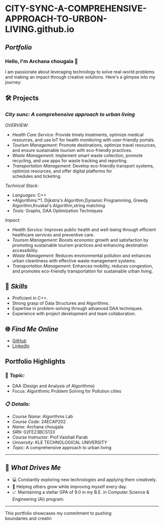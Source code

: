 # CITY-SYNC-A-COMPREHENSIVE-APPROACH-TO-URBON-LIVING.github.io

## *Portfolio*

### Hello, I'm  Archana chougala 👋

I am passionate about leveraging technology to solve real-world problems and making an impact through creative solutions. 
Here's a glimpse into my journey:  


## 🛠 Projects

### *City sunc: A comprehensive approach to urban living*  

*OVERVIEW:*
- *Health Care Service*: Provide timely treatments, optimize medical resources, and use IoT for health monitoring with user-friendly portals.
- *Tourism Management*: Promote destinations, optimize travel resources, and ensure sustainable tourism with eco-friendly practices.
- *Waste Management*: Implement smart waste collection, promote recycling, and use apps for waste tracking and reporting.
- *Transportation Management*: Develop eco-friendly transport systems, optimize resources, and offer digital platforms for schedules and ticketing.

*Technical Stack:*  

- *Languages:* C++  
- *Algorithms:*1. Dijkstra's Algorithm,Dynamic Programming, Greedy Algorithm,Kruskal's Algorithm,string matching
- *Tools:* Graphs, DAA Optimization Techniques  

*Impact:*  

- *Health Service*: Improves public health and well-being through efficient healthcare services and preventive care.
- *Tourism Management*: Boosts economic growth and satisfaction by promoting sustainable tourism practices and enhancing destination accessibility.
- *Waste Management*: Reduces environmental pollution and enhances urban cleanliness with effective waste management systems.
- *Transportation Management*: Enhances mobility, reduces congestion, and promotes eco-friendly transportation for sustainable urban living.


## 🚀 *Skills*  

- Proficient in C++.  
- Strong grasp of Data Structures and Algorithms.  
- Expertise in problem-solving through advanced DAA techniques.  
- Experience with project development and team collaboration.  


## 🌐 *Find Me Online*

- [GitHub](https://github.com/Archanachougala/CITY-SYNC-A-COMPREHENSIVE-APPROACH-TO-URBON-LIVING.github.io)
- [LinkedIn](https://www.linkedin.com/in/archana-chougala-649b922a8/)

## Portfolio Highlights

### 🎯 *Topic:* 

- DAA (Design and Analysis of Algorithms)  
- Focus: Algorithmic Problem Solving for Pollution cities  

### 📋 *Details:*

- *Course Name:* Algorithms Lab 
- *Course Code:* 24ECAP202  
- *Name:* Archana chougala
- *SRN:* 02FE23BCS133  
- *Course Instructor:* Prof.Vaishali Parab 
- *University:* KLE TECHNOLOGICAL UNIVERSITY
- *Topic:* A comprehensive approach to urban living

---

## 🎨 *What Drives Me*  
- 💻 Constantly exploring new technologies and applying them creatively.  
- 🤝 Helping others grow while improving myself every day.  
- 📈 Maintaining a stellar GPA of 9.0 in my B.E. in Computer Science & Engineering (AI) program.  

---

This portfolio showcases my commitment to pushing boundaries and creatin
